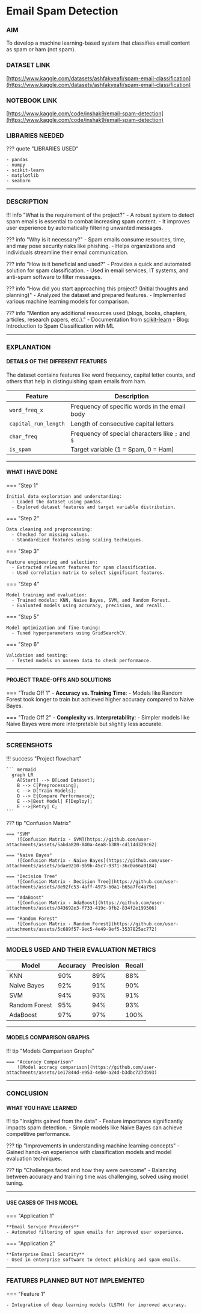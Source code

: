 
# Email Spam Detection

### AIM 
To develop a machine learning-based system that classifies email content as spam or ham (not spam).

### DATASET LINK 
[https://www.kaggle.com/datasets/ashfakyeafi/spam-email-classification](https://www.kaggle.com/datasets/ashfakyeafi/spam-email-classification)


### NOTEBOOK LINK 
[https://www.kaggle.com/code/inshak9/email-spam-detection](https://www.kaggle.com/code/inshak9/email-spam-detection)


### LIBRARIES NEEDED

??? quote "LIBRARIES USED"

    - pandas
    - numpy
    - scikit-learn
    - matplotlib
    - seaborn

--- 

### DESCRIPTION 
!!! info "What is the requirement of the project?"
    - A robust system to detect spam emails is essential to combat increasing spam content.
    - It improves user experience by automatically filtering unwanted messages.

??? info "Why is it necessary?"
    - Spam emails consume resources, time, and may pose security risks like phishing.
    - Helps organizations and individuals streamline their email communication.

??? info "How is it beneficial and used?"
    - Provides a quick and automated solution for spam classification.
    - Used in email services, IT systems, and anti-spam software to filter messages.

??? info "How did you start approaching this project? (Initial thoughts and planning)"
    - Analyzed the dataset and prepared features.
    - Implemented various machine learning models for comparison.

??? info "Mention any additional resources used (blogs, books, chapters, articles, research papers, etc.)."
    - Documentation from [scikit-learn](https://scikit-learn.org)
    - Blog: Introduction to Spam Classification with ML

---

### EXPLANATION

#### DETAILS OF THE DIFFERENT FEATURES
The dataset contains features like word frequency, capital letter counts, and others that help in distinguishing spam emails from ham.

| Feature              | Description                                     |
|----------------------|-------------------------------------------------|
| `word_freq_x`        | Frequency of specific words in the email body  |
| `capital_run_length` | Length of consecutive capital letters          |
| `char_freq`          | Frequency of special characters like `;` and `$` |
| `is_spam`            | Target variable (1 = Spam, 0 = Ham)            |

---

#### WHAT I HAVE DONE

=== "Step 1"

    Initial data exploration and understanding:
      - Loaded the dataset using pandas.
      - Explored dataset features and target variable distribution.

=== "Step 2"

    Data cleaning and preprocessing:
      - Checked for missing values.
      - Standardized features using scaling techniques.

=== "Step 3"

    Feature engineering and selection:
      - Extracted relevant features for spam classification.
      - Used correlation matrix to select significant features.

=== "Step 4"

    Model training and evaluation:
      - Trained models: KNN, Naive Bayes, SVM, and Random Forest.
      - Evaluated models using accuracy, precision, and recall.

=== "Step 5"

    Model optimization and fine-tuning:
      - Tuned hyperparameters using GridSearchCV.

=== "Step 6"

    Validation and testing:
      - Tested models on unseen data to check performance.

---

#### PROJECT TRADE-OFFS AND SOLUTIONS

=== "Trade Off 1"
    - **Accuracy vs. Training Time**:
      - Models like Random Forest took longer to train but achieved higher accuracy compared to Naive Bayes.

=== "Trade Off 2"
    - **Complexity vs. Interpretability**:
      - Simpler models like Naive Bayes were more interpretable but slightly less accurate.

---

### SCREENSHOTS
<!-- Attach the screenshots and images -->

!!! success "Project flowchart"

    ``` mermaid
      graph LR
        A[Start] --> B[Load Dataset];
        B --> C[Preprocessing];
        C --> D[Train Models];
        D --> E{Compare Performance};
        E -->|Best Model| F[Deploy];
        E -->|Retry| C;
    ```

??? tip "Confusion Matrix"

    === "SVM"
        ![Confusion Matrix - SVM](https://github.com/user-attachments/assets/5abda820-040a-4ea8-b389-cd114d329c62)

    === "Naive Bayes"
        ![Confusion Matrix - Naive Bayes](https://github.com/user-attachments/assets/bdae9210-9b9b-45c7-9371-36c0a66a9184)

    === "Decision Tree"
        ![Confusion Matrix - Decision Tree](https://github.com/user-attachments/assets/8e92fc53-4aff-4973-b0a1-b65a7fc4a79e)

    === "AdaBoost"
        ![Confusion Matrix - AdaBoost](https://github.com/user-attachments/assets/043692e3-f733-419c-9fb2-834f2e199506)

    === "Random Forest"
        ![Confusion Matrix - Random Forest](https://github.com/user-attachments/assets/5c689f57-9ec5-4e49-9ef5-3537825ac772)

---

### MODELS USED AND THEIR EVALUATION METRICS

|    Model             | Accuracy | Precision | Recall |
|----------------------|----------|-----------|--------|
| KNN                  | 90%      | 89%       | 88%    |
| Naive Bayes          | 92%      | 91%       | 90%    |
| SVM                  | 94%      | 93%       | 91%    |
| Random Forest        | 95%      | 94%       | 93%    |
| AdaBoost             | 97%      | 97%       | 100%   |

---

#### MODELS COMPARISON GRAPHS

!!! tip "Models Comparison Graphs"

    === "Accuracy Comparison"
        ![Model accracy comparison](https://github.com/user-attachments/assets/1e17844d-e953-4eb0-a24d-b3dbc727db93)

---

### CONCLUSION

#### WHAT YOU HAVE LEARNED

!!! tip "Insights gained from the data"
    - Feature importance significantly impacts spam detection.
    - Simple models like Naive Bayes can achieve competitive performance.

??? tip "Improvements in understanding machine learning concepts"
    - Gained hands-on experience with classification models and model evaluation techniques.

??? tip "Challenges faced and how they were overcome"
    - Balancing between accuracy and training time was challenging, solved using model tuning.

---

#### USE CASES OF THIS MODEL

=== "Application 1"

    **Email Service Providers**
    - Automated filtering of spam emails for improved user experience.

=== "Application 2"

    **Enterprise Email Security**
    - Used in enterprise software to detect phishing and spam emails.

---

### FEATURES PLANNED BUT NOT IMPLEMENTED

=== "Feature 1"

    - Integration of deep learning models (LSTM) for improved accuracy.

